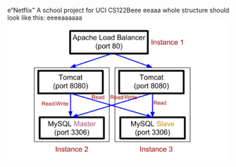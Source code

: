 e“Netflix"
A school project for UCI CS122Beee
eeaaa
whole structure should look like this:
eeeeaaaaaa
![image](https://github.com/cxk123/-Netflix-CS122B/blob/master/images/struture.PNG)

